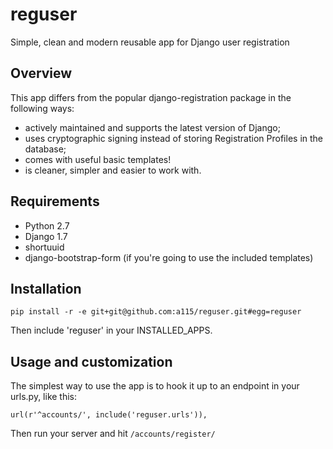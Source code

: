 reguser
=======

Simple, clean and modern reusable app for Django user registration


Overview
--------

This app differs from the popular django-registration package in the following ways:

  * actively maintained and supports the latest version of Django;
  * uses cryptographic signing instead of storing Registration Profiles in the database;
  * comes with useful basic templates!
  * is cleaner, simpler and easier to work with. 


Requirements
------------

  * Python 2.7
  * Django 1.7
  * shortuuid
  * django-bootstrap-form (if you're going to use the included templates)


Installation
------------

    pip install -r -e git+git@github.com:a115/reguser.git#egg=reguser

Then include 'reguser' in your INSTALLED_APPS. 


Usage and customization
-----------------------

The simplest way to use the app is to hook it up to an endpoint in your urls.py, like this:
    
    url(r'^accounts/', include('reguser.urls')),

Then run your server and hit `/accounts/register/`
